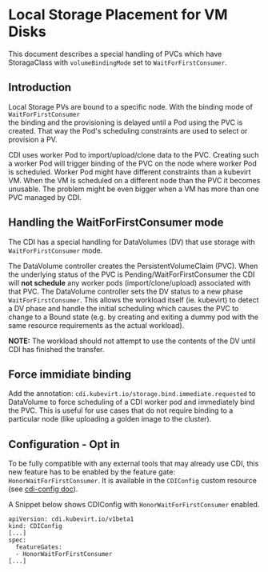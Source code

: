 # Local Storage Placement for VM Disks

This document describes a special handling of PVCs which have StoragaClass with `volumeBindingMode` set to `WaitForFirstConsumer`.  

## Introduction

Local Storage PVs are bound to a specific node. With the binding mode of `WaitForFirstConsumer`  
the binding and the provisioning is delayed until a Pod using the PVC is created. That way the Pod's scheduling constraints
are used to select or provision a PV.

CDI uses worker Pod to import/upload/clone data to the PVC. Creating such a worker Pod will trigger binding of the PVC 
on the node where worker Pod is scheduled. Worker Pod might have different constraints than a kubevirt VM. When the VM is 
scheduled on a different node than the PVC it becomes unusable. The problem might be even bigger when a VM has more than one PVC 
managed by CDI.

## Handling the WaitForFirstConsumer mode

The CDI has a special handling for DataVolumes (DV) that use storage with `WaitForFirstConsumer` mode. 

The DataVolume controller creates the PersistentVolumeClaim (PVC). When the underlying status of the PVC is Pending/WaitForFirstConsumer 
the CDI will **not schedule** any worker pods (import/clone/upload) associated with that PVC. The DataVolume controller sets 
the DV status to a new phase `WaitForFirstConsumer`. This allows the workload itself (ie. kubevirt) 
to detect a DV phase and handle the initial scheduling which causes the PVC to change to a Bound state
(e.g. by creating and exiting a dummy pod with the same resource requirements as the actual workload). 

**NOTE:** The workload should not attempt to use the contents of the DV until CDI has finished the transfer. 

## Force immidiate binding

Add the annotation: `cdi.kubevirt.io/storage.bind.immediate.requested` to DataVolume to force scheduling of a CDI worker pod
and immediately bind the PVC. This is useful for use cases that do not require binding to a particular node (like uploading a golden image to the cluster).      

## Configuration - Opt in

To be fully compatible with any external tools that may already use CDI, this new feature has to be enabled by 
the feature gate: `HonorWaitForFirstConsumer`. It is available in the `CDIConfig` custom resource (see [cdi-config doc](cdi-config.md)).

A Snippet below shows CDIConfig with `HonorWaitForFirstConsumer` enabled.
```
apiVersion: cdi.kubevirt.io/v1beta1
kind: CDIConfig
[...]
spec:
  featureGates:
  - HonorWaitForFirstConsumer
[...]
```